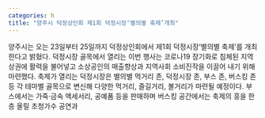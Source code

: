 ```yaml
---
categories: h
title: "양주시 덕정상인회 제1회 덕정시장‘별의별 축제’개최"
---
```

양주시는 오는 23일부터 25일까지 덕정상인회에서 제1회 덕정시장‘별의별 축제’를 개최한다고 밝혔다. 덕정시장 골목에서 열리는 이번 행사는 코로나19 장기화로 침체된 지역상권에 활력을 불어넣고 소상공인의 매출향상과 지역사회 소비진작을 이끌어 내기 위해 마련했다. 축제가 열리는 덕정시장은 별의별 먹거리 존, 덕정시장 존, 부스 존, 버스킹 존 등 각 테마별 골목으로 변신해 다양한 먹거리, 즐길거리, 볼거리가 마련될 예정이다. 부스에서는 가죽·금속 액세서리, 공예품 등을 판매하며 버스킹 공간에서는 축제의 흥을 한층 올릴 초청가수 공연과